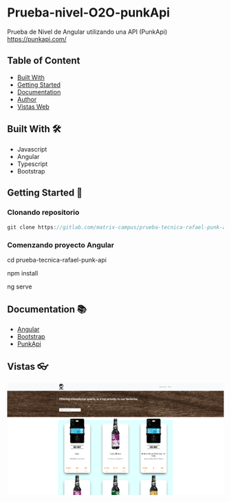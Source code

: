 # Prueba-nivel-O2O-punkApi

Prueba de Nivel de Angular utilizando una API (PunkApi) https://punkapi.com/

## Table of Content

- [Built With](##-Built-With)
- [Getting Started](##-Getting-Started)
- [Documentation](##-Documentation)
- [Author](##-Author)
- [Vistas Web](##-Author)


## Built With 🛠️

* Javascript
* Angular
* Typescript
* Bootstrap

## Getting Started 🚀 

### Clonando repositorio

```js
git clone https://gitlab.com/matrix-campus/prueba-tecnica-rafael-punk-api.git
```

### Comenzando proyecto Angular

cd prueba-tecnica-rafael-punk-api

npm install

ng serve

## Documentation 📚 

- [Angular](https://angular.io/)
- [Bootstrap](https://getbootstrap.com/)
- [PunkApi](https://punkapi.com/)

## Vistas 👓
<img src="./src/assets/images/home.png" alt="Home"/>
